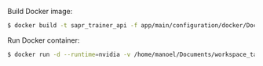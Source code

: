 

Build Docker image:
```bash
$ docker build -t sapr_trainer_api -f app/main/configuration/docker/Dockerfile .
```

Run Docker container:
```bash
$ docker run -d --runtime=nvidia -v /home/manoel/Documents/workspace_talentify/sentiment_analisys_pull_requests/volume/model:/trainer/model -v /home/manoel/Documents/workspace_talentify/sentiment_analisys_pull_requests/volume/results:/trainer/results --name sapr_trainer_api --rm sapr_trainer_api
```